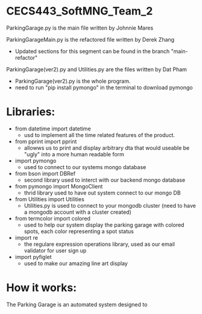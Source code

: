 # CECS443_SoftMNG_Team_2

ParkingGarage.py is the main file written by Johnnie Mares 

ParkingGarageMain.py is the refactored file written by Derek Zhang
 - Updated sections for this segment can be found in the branch "main-refactor" 

ParkingGarage(ver2).py and Utilities.py are the files written by Dat Pham

 - ParkingGarage(ver2).py is the whole program.
 - need to run "pip install pymongo" in the terminal to download pymongo

 # Libraries:
 - from datetime import datetime
    - usd to implement all the time related features of the product.
 - from pprint import pprint
    - allowws us to print and display arbitrary dta that would useable be "ugly" into a more human readable form
 - import pymongo
    - used to connect to our systems mongo database
 - from bson import DBRef
    - second library used to interct with our backend mongo database
 - from pymongo import MongoClient
    - thrid library used to have out system connect to our mongo DB
 - from Utilities import Utilities
     - Utilities.py is used to connect to your mongodb cluster (need to have a mongodb account with a cluster created)
 - from  termcolor import colored
    - used to help our system display the parking garage with colored spots, each color representing a spot status
 - import re
    - the regulare expression operations library, used as our email validator for user sign up
 - import pyfiglet
    - used to make our amazing line art display

# How it works:

The Parking Garage is an automated system designed to


